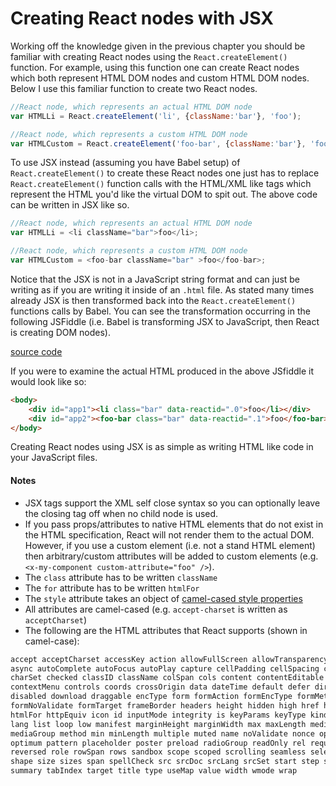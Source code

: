 # Creating React nodes with JSX

Working off the knowledge given in the previous chapter you should be familiar with creating React nodes using the `React.createElement()` function. For example, using this function one can create React nodes which both represent  HTML DOM nodes and custom HTML DOM nodes. Below I use this familiar function to create two React nodes.

```js
//React node, which represents an actual HTML DOM node
var HTMLLi = React.createElement('li', {className:'bar'}, 'foo');

//React node, which represents a custom HTML DOM node
var HTMLCustom = React.createElement('foo-bar', {className:'bar'}, 'foo');
```

To use JSX instead (assuming you have Babel setup) of `React.createElement()` to create these React nodes one just has to replace `React.createElement()` function calls with the HTML/XML like tags which represent the HTML you'd like the virtual DOM to spit out. The above code can be written in JSX like so.

```js
//React node, which represents an actual HTML DOM node
var HTMLLi = <li className="bar">foo</li>;

//React node, which represents a custom HTML DOM node
var HTMLCustom = <foo-bar className="bar" >foo</foo-bar>;
```

Notice that the JSX is not in a JavaScript string format and can just be writing as if you are writing it inside of an `.html` file. As stated many times already JSX is then transformed back into the `React.createElement()` functions calls by Babel. You can see the transformation occurring in the following JSFiddle (i.e. Babel is transforming JSX to JavaScript, then React is creating DOM nodes).

[source code](https://jsfiddle.net/wc6dtkov/#tabs=js,result,html,resources)

If you were to examine the actual HTML produced in the above JSfiddle it would look like so:

```html
<body>
    <div id="app1"><li class="bar" data-reactid=".0">foo</li></div>
    <div id="app2"><foo-bar class="bar" data-reactid=".1">foo</foo-bar></div>
</body>
```

Creating React nodes using JSX is as simple as writing HTML like code in your JavaScript files.

#### Notes

* JSX tags support the XML self close syntax so you can optionally leave the closing tag off when no child node is used.
* If you pass props/attributes to native HTML elements that do not exist in the HTML specification, React will not render them to the actual DOM. However, if you use a custom element (i.e. not a stand HTML element) then arbitrary/custom attributes will be added to custom elements (e.g. `<x-my-component custom-attribute="foo" />`).
* The `class` attribute has to be written `className`
* The `for` attribute has to be written `htmlFor`
* The `style` attribute takes an object of [camel-cased style properties](https://www.w3.org/TR/DOM-Level-2-Style/css.html#CSS-CSS2Properties)
* All attributes are camel-cased (e.g. `accept-charset` is written as `acceptCharset`)
* The following are the HTML attributes that React supports (shown in camel-case):

```HTML
accept acceptCharset accessKey action allowFullScreen allowTransparency alt
async autoComplete autoFocus autoPlay capture cellPadding cellSpacing challenge
charSet checked classID className colSpan cols content contentEditable
contextMenu controls coords crossOrigin data dateTime default defer dir
disabled download draggable encType form formAction formEncType formMethod
formNoValidate formTarget frameBorder headers height hidden high href hrefLang
htmlFor httpEquiv icon id inputMode integrity is keyParams keyType kind label
lang list loop low manifest marginHeight marginWidth max maxLength media
mediaGroup method min minLength multiple muted name noValidate nonce open
optimum pattern placeholder poster preload radioGroup readOnly rel required
reversed role rowSpan rows sandbox scope scoped scrolling seamless selected
shape size sizes span spellCheck src srcDoc srcLang srcSet start step style
summary tabIndex target title type useMap value width wmode wrap
```
